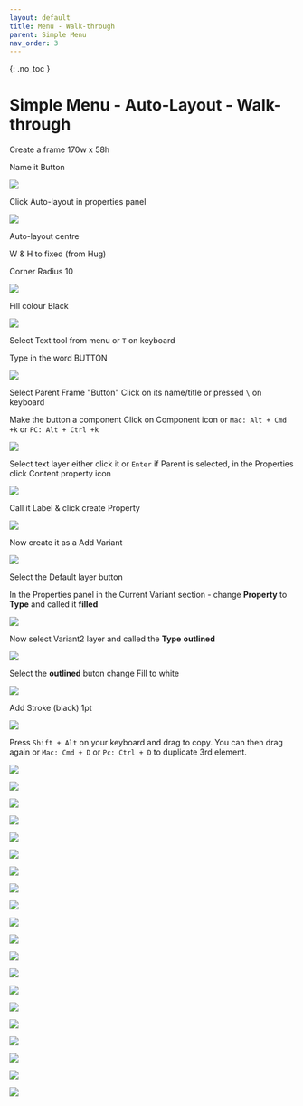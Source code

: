 ```yaml
---
layout: default
title: Menu - Walk-through
parent: Simple Menu
nav_order: 3
---
```


{: .no_toc }

# Simple Menu - Auto-Layout - Walk-through

Create a frame 170w x 58h 

Name it Button

![](../images/img_menu_AL/menu_AL_1.png)

Click Auto-layout in properties panel

![](../images/img_menu_AL/menu_AL_2.png)

Auto-layout centre

W & H to fixed (from Hug)

Corner Radius 10

![](../images/img_menu_AL/menu_AL_3.png)

Fill colour Black

![](../images/img_menu_AL/menu_AL_5.png)

Select Text tool from menu or `T` on keyboard

Type in the word BUTTON


![](../images/img_menu_AL/menu_AL_6.png)

Select Parent Frame "Button" Click on its name/title or pressed `\` on keyboard

Make the button a component Click on Component icon or `Mac: Alt + Cmd +k` or `PC: Alt + Ctrl +k`

![](../images/img_menu_AL/comp_icon.png)

Select text layer either click it or `Enter` if Parent is selected, in the Properties click Content property icon

![](../images/img_menu_AL/prop_icon.png)

Call it Label & click create Property

![](../images/img_menu_AL/make_prop.png)

Now create it as a Add Variant

![](../images/img_menu_AL/menu_AL_9.png)

Select the Default layer button

In the Properties panel in the Current Variant section - change **Property** to **Type** and called it **filled**

![](../images/img_menu_AL/menu_AL_10.png)

Now select Variant2 layer and called the **Type** **outlined**

![](../images/img_menu_AL/menu_AL_11.png)

Select the **outlined** buton change Fill to white

![](../images/img_menu_AL/menu_AL_13.png)

Add Stroke (black) 1pt

![](../images/img_menu_AL/menu_AL_14.png)

Press `Shift + Alt` on your keyboard and drag to copy. You can then drag again or `Mac: Cmd + D`  or `Pc: Ctrl + D` to duplicate 3rd element.

![](../images/img_menu_AL/drag_drop.gif)

![](../images/img_menu_AL/var.png)

![](../images/img_menu_AL/change_button.png)

![](../images/img_menu_AL/before_change_button.png)

![](../images/img_menu_AL/space_2.png)

![](../images/img_menu_AL/spaces_2.png)

![](../images/img_menu_AL/spaced.png)

![](../images/img_menu_AL/AL_cntr.png)

![](../images/img_menu_AL/group_buttons.png)

![](../images/img_menu_AL/2_buttons.png)

![](../images/img_menu_AL/drag_1.png)

![](../images/img_menu_AL/all_prop_item.png)

![](../images/img_menu_AL/item_11.png)

![](../images/img_menu_AL/prop_item_1.png)

![](../images/img_menu_AL/al_text.png)

![](../images/img_menu_AL/select_all.png)

![](../images/img_menu_AL/rename.png)

![](../images/img_menu_AL/text_2.png)

![](../images/img_menu_AL/text_1.png)

![](../images/img_menu_AL/prop_icon.png)


